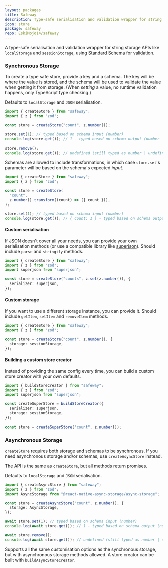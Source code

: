 ```yaml
---
layout: packages
title: Safeway
description: Type-safe serialisation and validation wrapper for string storage APIs
icon: store
package: safeway
repo: EskiMojo14/safeway
---
```


A type-safe serialisation and validation wrapper for string storage APIs like `localStorage` and `sessionStorage`, using [Standard Schema](https://standardschema.dev/#what-schema-libraries-implement-the-spec) for validation.

### Synchronous Storage

To create a type safe store, provide a key and a schema. The key will be where the value is stored, and the schema will be used to validate the value when getting it from storage. (When _setting_ a value, no runtime validation happens, only TypeScript type checking.)

Defaults to `localStorage` and `JSON` serialisation.

```ts
import { createStore } from "safeway";
import { z } from "zod";

const store = createStore("count", z.number());

store.set(1); // typed based on schema input (number)
console.log(store.get()); // 1 - typed based on schema output (number | undefined)

store.remove();
console.log(store.get()); // undefined (still typed as number | undefined)
```

Schemas are allowed to include transformations, in which case `store.set`'s parameter will be based on the schema's expected _input_.

```ts
import { createStore } from "safeway";
import { z } from "zod";

const store = createStore(
  "count",
  z.number().transform((count) => ({ count })),
);

store.set(1); // typed based on schema input (number)
console.log(store.get()); // { count: 1 } - typed based on schema output ({ count: number } | undefined)
```

#### Custom serialisation

If JSON doesn't cover all your needs, you can provide your own serialisation methods (or use a compatible library like [superjson](https://github.com/blitz-js/superjson)). Should include `parse` and `stringify` methods.

```ts
import { createStore } from "safeway";
import { z } from "zod";
import superjson from "superjson";

const store = createStore("counts", z.set(z.number()), {
  serializer: superjson,
});
```

#### Custom storage

If you want to use a different storage instance, you can provide it. Should include `getItem`, `setItem` and `removeItem` methods.

```ts
import { createStore } from "safeway";
import { z } from "zod";

const store = createStore("count", z.number(), {
  storage: sessionStorage,
});
```

#### Building a custom store creator

Instead of providing the same config every time, you can build a custom store creator with your own defaults.

```ts
import { buildStoreCreator } from "safeway";
import { z } from "zod";
import superjson from "superjson";

const createSuperStore = buildStoreCreator({
  serializer: superjson,
  storage: sessionStorage,
});

const store = createSuperStore("count", z.number());
```

### Asynchronous Storage

`createStore` requires both storage and schemas to be synchronous. If you need asynchronous storage and/or schemas, use `createAsyncStore` instead.

The API is the same as `createStore`, but all methods return promises.

Defaults to `localStorage` and `JSON` serialisation.

```ts
import { createAsyncStore } from "safeway";
import { z } from "zod";
import AsyncStorage from "@react-native-async-storage/async-storage";

const store = createAsyncStore("count", z.number(), {
  storage: AsyncStorage,
});

await store.set(1); // typed based on schema input (number)
console.log(await store.get()); // 1 - typed based on schema output (number | undefined)

await store.remove();
console.log(await store.get()); // undefined (still typed as number | undefined)
```

Supports all the same customisation options as the synchronous storage, but with asynchronous storage methods allowed. A store creator can be built with `buildAsyncStoreCreator`.
